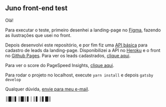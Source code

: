  
## Juno front-end test

Olá!

Para executar o teste, primeiro desenhei a landing-page no [Figma](https://www.figma.com/file/7p4sO5Krf9tUhkwHKlIVuZ/landing), fazendo as ilustrações que usei no front.

Depois desenvolvi este repositório, e por fim fiz uma [API básica](https://github.com/bruno-vaz/juno-test-leads) para cadastro de leads da landing-page.
Disponibilizei a API no [Heroku](https://juno-test-leads.herokuapp.com/api) e o front no [Github Pages](http://bruno-vaz.github.io/juno-test). Para ver os leads cadastrados, [clique aqui](https://bruno-vaz.github.io/juno-test/leads).

Para ver o score do PageSpeed Insights, [clique aqui](https://developers.google.com/speed/pagespeed/insights/?hl=pt-br&url=https%3A%2F%2Fbruno-vaz.github.io%2Fjuno-test%2F).

Para rodar o projeto no localhost, execute `yarn install` e depois `gatsby develop`

Qualquer dúvida, [envie para meu e-mail](mailto:brunovaz@protonmail.com).

║█║▌║█║▌│║▌║▌█║